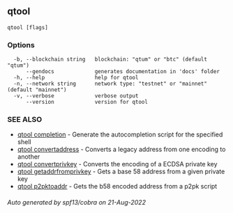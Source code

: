 ## qtool



```
qtool [flags]
```

### Options

```
  -b, --blockchain string   blockchain: "qtum" or "btc" (default "qtum")
      --gendocs             generates documentation in 'docs' folder
  -h, --help                help for qtool
  -n, --network string      network type: "testnet" or "mainnet" (default "mainnet")
  -v, --verbose             verbose output
      --version             version for qtool
```

### SEE ALSO

* [qtool completion](qtool_completion.md)	 - Generate the autocompletion script for the specified shell
* [qtool convertaddress](qtool_convertaddress.md)	 - Converts a legacy address from one encoding to another
* [qtool convertprivkey](qtool_convertprivkey.md)	 - Converts the encoding of a ECDSA private key
* [qtool getaddrfromprivkey](qtool_getaddrfromprivkey.md)	 - Gets a base 58 address from a given private key
* [qtool p2pktoaddr](qtool_p2pktoaddr.md)	 - Gets the b58 encoded address from a p2pk script

###### Auto generated by spf13/cobra on 21-Aug-2022
